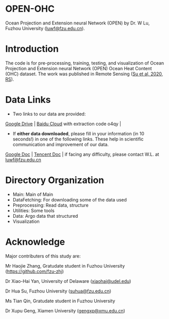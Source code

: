 # OPEN-OHC
Ocean Projection and Extension neural Network (OPEN) by Dr. W Lu, Fuzhou University (luwf@fzu.edu.cn).

# Introduction
The code is for pre-processing, training, testing, and visualization of Ocean Projection and Extension neural Network (OPEN) Ocean Heat Content (OHC) dataset.
The work was published in Remote Sensing ([Su et al, 2020, RS](https://www.researchgate.net/publication/343019246_OPEN_A_New_Estimation_of_Global_Ocean_Heat_Content_for_Upper_2000_Meters_from_Remote_Sensing_Data)).

# Data Links
- Two links to our data are provided:

[Google Drive](https://drive.google.com/drive/folders/13XYRdyDznaGgKfPR9-qixmevoecEA5l7?usp=sharing) | 
[Baidu  Cloud](https://pan.baidu.com/s/1JeaByifJi_939TFOISDovQ) with extraction code o4qy |

- If **either data downloaded**, please fill in your information (in 10 seconds!) in one of the following links. These help in scientific communication and improvement of our data.

[Google Doc](https://docs.google.com/spreadsheets/d/10d6_ARcdD8zE8cZLTta9E9--S7q9j6yVKq6dccd87yU/edit#gid=0) | 
[Tencent Doc](https://docs.qq.com/sheet/DR01PZlV3ZENVWlVh) | if facing any difficulty, please contact W.L. at luwf@fzu.edu.cn


# Directory Organization
- Main: Main of Main
- DataFetching: For downloading some of the data used
- Preprocessing: Read data, structure
- Utilities: Some tools 
- Data: Argo data that structured
- Visualization

# Acknowledge

Major contributers of this study are:


Mr Haojie Zhang, Gratudate student in Fuzhou University (https://github.com/fzu-zhj)

Dr Xiao-Hai Yan, University of Delaware (xiaohai@udel.edu)

Dr Hua Su, Fuzhou University (suhua@fzu.edu.cn)

Ms Tian Qin, Gratudate student in Fuzhou University

Dr Xupu Geng, Xiamen University (gengxp@xmu.edu.cn)
